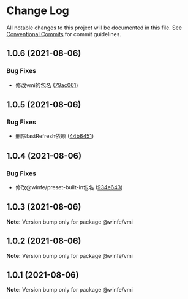 # Change Log

All notable changes to this project will be documented in this file.
See [Conventional Commits](https://conventionalcommits.org) for commit guidelines.

## 1.0.6 (2021-08-06)


### Bug Fixes

* 修改vmi的包名 ([79ac061](https://github.com/umijs/umi/commit/79ac061f061220089a9adf6efbe48509572c62d7))





## 1.0.5 (2021-08-06)


### Bug Fixes

* 删除fastRefresh依赖 ([44b6451](https://github.com/umijs/umi/commit/44b6451ef393060c357c41d907f1539decbd71de))





## 1.0.4 (2021-08-06)


### Bug Fixes

* 修改@winfe/preset-built-in包名 ([934e643](https://github.com/umijs/umi/commit/934e643612452f198fa4d78ef2929250ac93ae5e))





## 1.0.3 (2021-08-06)

**Note:** Version bump only for package @winfe/vmi





## 1.0.2 (2021-08-06)

**Note:** Version bump only for package @winfe/vmi





## 1.0.1 (2021-08-06)

**Note:** Version bump only for package @winfe/vmi

